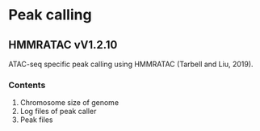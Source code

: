 # Peak calling

## HMMRATAC vV1.2.10

ATAC-seq specific peak calling using HMMRATAC (Tarbell and Liu, 2019).

### Contents
1. Chromosome size of genome
2. Log files of peak caller
3. Peak files 
